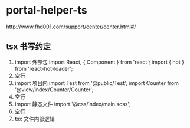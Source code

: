 # portal-helper-ts
http://www.fhd001.com/support/center/center.html#/

## tsx 书写约定
1.  import 外部包
import React, { Component } from 'react';
import { hot } from 'react-hot-loader';
2.  空行
3.  import 项目内
import Test from '@public/Test';
import Counter from '@view/index/Counter/Counter';
4.  空行
5.  import 静态文件
import '@css/index/main.scss';
6.  空行
7.  tsx 文件内部逻辑